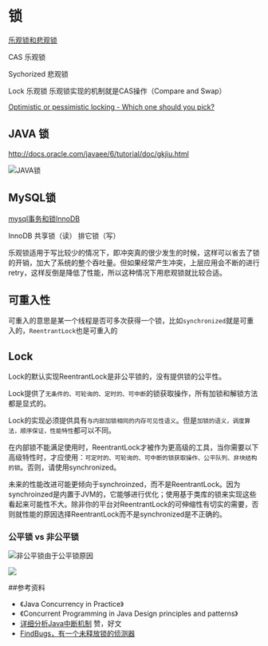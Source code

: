 # 锁

[乐观锁和悲观锁](http://www.cnblogs.com/guyufei/archive/2011/01/10/1931632.html)

CAS 乐观锁

Sychorized 悲观锁

Lock 乐观锁 乐观锁实现的机制就是CAS操作（Compare and Swap）

[Optimistic or pessimistic locking - Which one should you pick?](http://blog.couchbase.com/optimistic-or-pessimistic-locking-which-one-should-you-pick)



## JAVA 锁

http://docs.oracle.com/javaee/6/tutorial/doc/gkjiu.html

![JAVA锁](http://7xpmu3.com1.z0.glb.clouddn.com/java_lock_mode.png)


## MySQL锁

[mysql事务和锁InnoDB](http://www.cnblogs.com/zhaoyl/p/4121010.html)

InnoDB  共享锁（读）  排它锁（写）


乐观锁适用于写比较少的情况下，即冲突真的很少发生的时候，这样可以省去了锁的开销，加大了系统的整个吞吐量。但如果经常产生冲突，上层应用会不断的进行retry，这样反倒是降低了性能，所以这种情况下用悲观锁就比较合适。



## 可重入性

可重入的意思是某一个线程是否可多次获得一个锁，比如`synchronized`就是可重入的，`ReentrantLock`也是可重入的 


## Lock

Lock的默认实现ReentrantLock是非公平锁的，没有提供锁的公平性。

Lock提供了`无条件的、可轮询的、定时的、可中断`的锁获取操作，所有加锁和解锁方法都是显式的。

Lock的实现必须提供具有`与内部加锁相同的内存可见性语义`。但是`加锁的语义，调度算法，顺序保证，性能特性`都可以不同。

在内部锁不能满足使用时，ReentrantLock才被作为更高级的工具，当你需要以下高级特性时，才应使用：`可定时的、可轮询的、可中断的锁获取操作、公平队列、非块结构的锁`。否则，请使用synchronized。

未来的性能改进可能更倾向于synchroinzed，而不是ReentrantLock。因为synchroinzed是内置于JVM的，它能够进行优化；使用基于类库的锁来实现这些看起来可能性不大。除非你的平台对ReentrantLock的可伸缩性有切实的需要，否则就性能的原因选择ReentrantLock而不是synchronized是不正确的。

### 公平锁 vs 非公平锁

![非公平锁由于公平锁原因](http://7xpmu3.com1.z0.glb.clouddn.com/%E9%9D%9E%E5%85%AC%E5%B9%B3%E9%94%81%E7%94%B1%E4%BA%8E%E5%85%AC%E5%B9%B3%E9%94%81%E5%8E%9F%E5%9B%A0.png)

![](http://7xpmu3.com1.z0.glb.clouddn.com/QQ%E5%9B%BE%E7%89%8720160111140143.png)

##参考资料
* 《Java Concurrency in Practice》
* 《Concurrent Programming in Java Design principles and patterns》
* [详细分析Java中断机制](http://www.infoq.com/cn/articles/java-interrupt-mechanism)  赞，好文
* [FindBugs，有一个未释放锁的侦测器](http://findbugs.sourceforge.net/)
